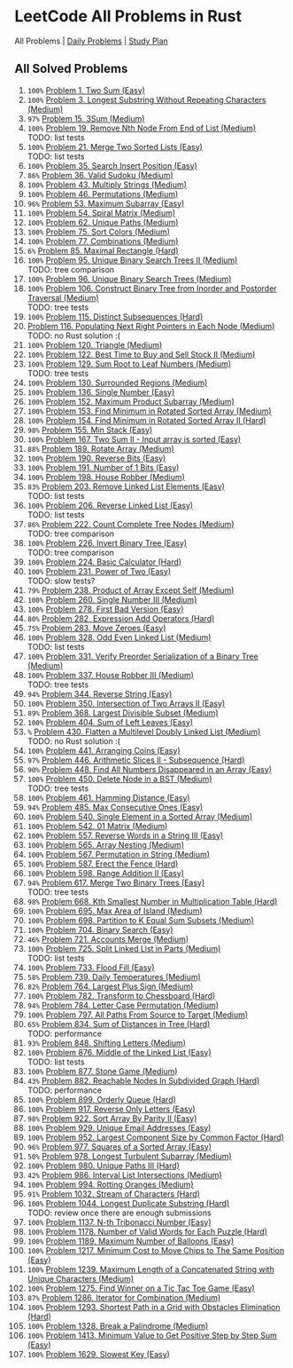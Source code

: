 LeetCode All Problems in Rust
=============================

All Problems | [Daily Problems](DAILY.md) | [Study Plan](STUDY_PLAN.md)

All Solved Problems
-------------------

1. `100%` [Problem 1. Two Sum (Easy)](problem_0001/)
2. `100%` [Problem 3. Longest Substring Without Repeating Characters (Medium)](problem_0003/)
3. `97%` [Problem 15. 3Sum (Medium)](problem_0015/)
4. `100%` [Problem 19. Remove Nth Node From End of List (Medium)](problem_0019/) \
    TODO: list tests
5. `100%` [Problem 21. Merge Two Sorted Lists (Easy)](problem_0021/) \
    TODO: list tests
6. `100%` [Problem 35. Search Insert Position (Easy)](problem_0035/)
7. `86%` [Problem 36. Valid Sudoku (Medium)](problem_0036/)
8. `100%` [Problem 43. Multiply Strings (Medium)](problem_0043/)
9. `100%` [Problem 46. Permutations (Medium)](problem_0046/)
10. `96%` [Problem 53. Maximum Subarray (Easy)](problem_0053/)
11. `100%` [Problem 54. Spiral Matrix (Medium)](problem_0054/)
12. `100%` [Problem 62. Unique Paths (Medium)](problem_0062/)
13. `100%` [Problem 75. Sort Colors (Medium)](problem_0075/)
14. `100%` [Problem 77. Combinations (Medium)](problem_0077/)
15. `6%` [Problem 85. Maximal Rectangle (Hard)](problem_0085/)
16. `100%` [Problem 95. Unique Binary Search Trees II (Medium)](problem_0095/) \
    TODO: tree comparison
17. `100%` [Problem 96. Unique Binary Search Trees (Medium)](problem_0096/)
18. `100%` [Problem 106. Construct Binary Tree from Inorder and Postorder Traversal (Medium)](problem_0106/) \
    TODO: tree tests
19. `100%` [Problem 115. Distinct Subsequences (Hard)](problem_0115/)
20. [Problem 116. Populating Next Right Pointers in Each Node (Medium)](problem_0116/) \
    TODO: no Rust solution :(
21. `100%` [Problem 120. Triangle (Medium)](problem_0120/)
22. `100%` [Problem 122. Best Time to Buy and Sell Stock II (Medium)](problem_0122/)
23. `100%` [Problem 129. Sum Root to Leaf Numbers (Medium)](problem_0129/) \
    TODO: tree tests
24. `100%` [Problem 130. Surrounded Regions (Medium)](problem_0130/)
25. `100%` [Problem 136. Single Number (Easy)](problem_0136/)
26. `100%` [Problem 152. Maximum Product Subarray (Medium)](problem_0152/)
27. `100%` [Problem 153. Find Minimum in Rotated Sorted Array (Medium)](problem_0153/)
28. `100%` [Problem 154. Find Minimum in Rotated Sorted Array II (Hard)](problem_0154/)
29. `98%` [Problem 155. Min Stack (Easy)](problem_0155/)
30. `100%` [Problem 167. Two Sum II - Input array is sorted (Easy)](problem_0167/)
31. `88%` [Problem 189. Rotate Array (Medium)](problem_0189/)
32. `100%` [Problem 190. Reverse Bits (Easy)](problem_0190/)
33. `100%` [Problem 191. Number of 1 Bits (Easy)](problem_0191/)
34. `100%` [Problem 198. House Robber (Medium)](problem_0198/)
35. `83%` [Problem 203. Remove Linked List Elements (Easy)](problem_0203/) \
    TODO: list tests
36. `100%` [Problem 206. Reverse Linked List (Easy)](problem_0206/) \
    TODO: list tests
37. `86%` [Problem 222. Count Complete Tree Nodes (Medium)](problem_0222/) \
    TODO: tree comparison
38. `100%` [Problem 226. Invert Binary Tree (Easy)](problem_0226/) \
    TODO: tree comparison
39. `100%` [Problem 224. Basic Calculator (Hard)](problem_0224/)
40. `100%` [Problem 231. Power of Two (Easy)](problem_0231/) \
    TODO: slow tests?
41. `79%` [Problem 238. Product of Array Except Self (Medium)](problem_0238/)
42. `100%` [Problem 260. Single Number III (Medium)](problem_0260/)
43. `100%` [Problem 278. First Bad Version (Easy)](problem_0278/)
44. `80%` [Problem 282. Expression Add Operators (Hard)](problem_0282/)
45. `75%` [Problem 283. Move Zeroes (Easy)](problem_0283/)
46. `100%` [Problem 328. Odd Even Linked List (Medium)](problem_0328/) \
    TODO: list tests
47. `100%` [Problem 331. Verify Preorder Serialization of a Binary Tree (Medium)](problem_0331/)
48. `100%` [Problem 337. House Robber III (Medium)](problem_0337/) \
    TODO: tree tests
49. `94%` [Problem 344. Reverse String (Easy)](problem_0344/)
50. `100%` [Problem 350. Intersection of Two Arrays II (Easy)](problem_0350/)
51. `89%` [Problem 368. Largest Divisible Subset (Medium)](problem_0368/)
52. `100%` [Problem 404. Sum of Left Leaves (Easy)](problem_0404/)
53. `%` [Problem 430. Flatten a Multilevel Doubly Linked List (Medium)](problem_0430/) \
    TODO: no Rust solution :(
54. `100%` [Problem 441. Arranging Coins (Easy)](problem_0441/)
55. `97%` [Problem 446. Arithmetic Slices II - Subsequence (Hard)](problem_0446/)
56. `90%` [Problem 448. Find All Numbers Disappeared in an Array (Easy)](problem_0448/)
57. `100%` [Problem 450. Delete Node in a BST (Medium)](problem_0450/) \
    TODO: tree tests
58. `100%` [Problem 461. Hamming Distance (Easy)](problem_0461/)
59. `94%` [Problem 485. Max Consecutive Ones (Easy)](problem_0485/)
60. `100%` [Problem 540. Single Element in a Sorted Array (Medium)](problem_0540/)
61. `100%` [Problem 542. 01 Matrix (Medium)](problem_0542/)
62. `100%` [Problem 557. Reverse Words in a String III (Easy)](problem_0557/)
63. `100%` [Problem 565. Array Nesting (Medium)](problem_0565/)
64. `100%` [Problem 567. Permutation in String (Medium)](problem_0567/)
65. `100%` [Problem 587. Erect the Fence (Hard)](problem_0587/)
66. `100%` [Problem 598. Range Addition II (Easy)](problem_0598/)
67. `94%` [Problem 617. Merge Two Binary Trees (Easy)](problem_0617/) \
    TODO: tree tests
68. `98%` [Problem 668. Kth Smallest Number in Multiplication Table (Hard)](problem_0668/)
69. `100%` [Problem 695. Max Area of Island (Medium)](problem_0695/)
70. `100%` [Problem 698. Partition to K Equal Sum Subsets (Medium)](problem_0698/)
71. `100%` [Problem 704. Binary Search (Easy)](problem_0704/)
72. `46%` [Problem 721. Accounts Merge (Medium)](problem_0721/)
73. `100%` [Problem 725. Split Linked List in Parts (Medium)](problem_0725/) \
    TODO: list tests
74. `100%` [Problem 733. Flood Fill (Easy)](problem_0733/)
75. `58%` [Problem 739. Daily Temperatures (Medium)](problem_0739/)
76. `82%` [Problem 764. Largest Plus Sign (Medium)](problem_0764/)
77. `100%` [Problem 782. Transform to Chessboard (Hard)](problem_0782/)
78. `94%` [Problem 784. Letter Case Permutation (Medium)](problem_0784/)
79. `100%` [Problem 797. All Paths From Source to Target (Medium)](problem_0797/)
80. `65%` [Problem 834. Sum of Distances in Tree (Hard)](problem_0834/) \
    TODO: performance
81. `93%` [Problem 848. Shifting Letters (Medium)](problem_0848/)
82. `100%` [Problem 876. Middle of the Linked List (Easy)](problem_0876/) \
    TODO: list tests
83. `100%` [Problem 877. Stone Game (Medium)](problem_0877/)
84. `43%` [Problem 882. Reachable Nodes In Subdivided Graph (Hard)](problem_0882/) \
    TODO: performance
85. `100%` [Problem 899. Orderly Queue (Hard)](problem_0899/)
86. `100%` [Problem 917. Reverse Only Letters (Easy)](problem_0917/)
87. `98%` [Problem 922. Sort Array By Parity II (Easy)](problem_0922/)
88. `100%` [Problem 929. Unique Email Addresses (Easy)](problem_0929/)
89. `100%` [Problem 952. Largest Component Size by Common Factor (Hard)](problem_0952/)
90. `96%` [Problem 977. Squares of a Sorted Array (Easy)](problem_0977/)
91. `50%` [Problem 978. Longest Turbulent Subarray (Medium)](problem_0978/)
92. `100%` [Problem 980. Unique Paths III (Hard)](problem_0980/)
93. `42%` [Problem 986. Interval List Intersections (Medium)](problem_0986/)
94. `100%` [Problem 994. Rotting Oranges (Medium)](problem_0994/)
95. `91%` [Problem 1032. Stream of Characters (Hard)](problem_1032/)
96. `100%` [Problem 1044. Longest Duplicate Substring (Hard)](problem_1044/) \
    TODO: review once there are enough submissions
97. `100%` [Problem 1137. N-th Tribonacci Number (Easy)](problem_1137/)
98. `100%` [Problem 1178. Number of Valid Words for Each Puzzle (Hard)](problem_1178/)
99. `100%` [Problem 1189. Maximum Number of Balloons (Easy)](problem_1189/)
100. `100%` [Problem 1217. Minimum Cost to Move Chips to The Same Position (Easy)](problem_01217/)
101. `100%` [Problem 1239. Maximum Length of a Concatenated String with Unique Characters (Medium)](problem_1239/)
102. `100%` [Problem 1275. Find Winner on a Tic Tac Toe Game (Easy)](problem_1275/)
103. `87%` [Problem 1286. Iterator for Combination (Medium)](problem_1286/)
104. `100%` [Problem 1293. Shortest Path in a Grid with Obstacles Elimination (Hard)](problem_1293/)
105. `100%` [Problem 1328. Break a Palindrome (Medium)](problem_1328/)
106. `100%` [Problem 1413. Minimum Value to Get Positive Step by Step Sum (Easy)](problem_1413/)
107. `100%` [Problem 1629. Slowest Key (Easy)](problem_1629/)
